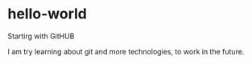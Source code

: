 # hello-world
Startirg with GitHUB

I am try learning about git and more technologies, to work in the future.
